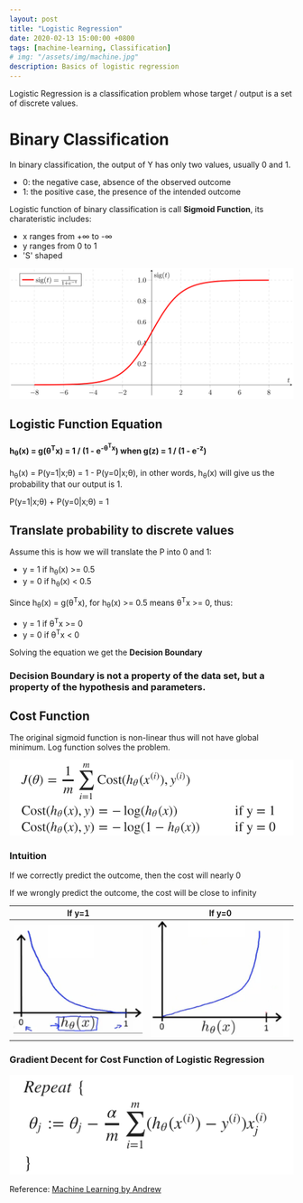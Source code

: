 ```yaml
---
layout: post
title: "Logistic Regression"
date: 2020-02-13 15:00:00 +0800
tags: [machine-learning, Classification]
# img: "/assets/img/machine.jpg"
description: Basics of logistic regression
---
```


Logistic Regression is a classification problem whose target / output is a set of discrete values.

# Binary Classification

In binary classification, the output of Y has only two values, usually 0 and 1.

- 0: the negative case, absence of the observed outcome
- 1: the positive case, the presence of the intended outcome

Logistic function of binary classification is call **Sigmoid Function**, its charateristic includes:

- x ranges from +∞ to -∞
- y ranges from 0 to 1
- 'S' shaped

![sigmoid](/assets/img/sigmoid.png)

## Logistic Function Equation

#### h<sub>&theta;</sub>(x) = g(&theta;<sup>T</sup>x) = 1 / (1 - e<sup>-&theta;<sup>T</sup>x</sup>) when g(z) = 1 / (1 - e<sup>-z</sup>)

h<sub>&theta;</sub>(x) = P(y=1\|x;&theta;) = 1 - P(y=0\|x;&theta;), in other words, h<sub>&theta;</sub>(x) will give us the probability that our output is 1.

P(y=1\|x;&theta;) + P(y=0\|x;&theta;) = 1

## Translate probability to discrete values

Assume this is how we will translate the P into 0 and 1:

- y = 1 if h<sub>&theta;</sub>(x) >= 0.5
- y = 0 if h<sub>&theta;</sub>(x) < 0.5

Since h<sub>&theta;</sub>(x) = g(&theta;<sup>T</sup>x), for h<sub>&theta;</sub>(x) >= 0.5 means &theta;<sup>T</sup>x >= 0, thus:

- y = 1 if &theta;<sup>T</sup>x >= 0
- y = 0 if &theta;<sup>T</sup>x < 0

Solving the equation we get the **Decision Boundary**

### Decision Boundary is not a property of the data set, but a property of the hypothesis and parameters.

## Cost Function

The original sigmoid function is non-linear thus will not have global minimum. Log function solves the problem.

![logistic-cost](/assets/img/logistic-cost.png)

### Intuition

If we correctly predict the outcome, then the cost will nearly 0

If we wrongly predict the outcome, the cost will be close to infinity

|                         If y=1                          |                         If y=0                          |
| :-----------------------------------------------------: | :-----------------------------------------------------: |
| ![logistic-cost-pos](/assets/img/logistic-cost-pos.png) | ![logistic-cost-neg](/assets/img/logistic-cost-neg.png) |

### Gradient Decent for Cost Function of Logistic Regression

![logistic-gd](/assets/img/logistic-gd.png)

Reference: [Machine Learning by Andrew](https://www.coursera.org/learn/machine-learning/supplement/bgEt4/cost-function)
